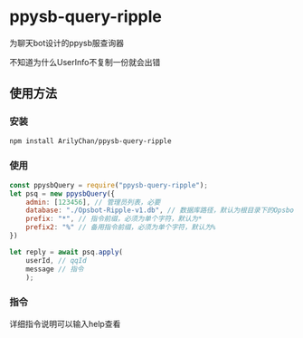 # ppysb-query-ripple
为聊天bot设计的ppysb服查询器

不知道为什么UserInfo不复制一份就会出错

## 使用方法
### 安装
```sh
npm install ArilyChan/ppysb-query-ripple
```

### 使用
```javascript
const ppysbQuery = require("ppysb-query-ripple");
let psq = new ppysbQuery({
    admin: [123456], // 管理员列表，必要
    database: "./Opsbot-Ripple-v1.db", // 数据库路径，默认为根目录下的Opsbot-Ripple-v1.db
    prefix: "*", // 指令前缀，必须为单个字符，默认为*
    prefix2: "%" // 备用指令前缀，必须为单个字符，默认为%
})

let reply = await psq.apply(
    userId, // qqId
    message // 指令
    );
```

### 指令
详细指令说明可以输入help查看
